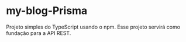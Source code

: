 # my-blog-Prisma
Projeto simples do TypeScript usando o npm. Esse projeto servirá como fundação para a API REST.
